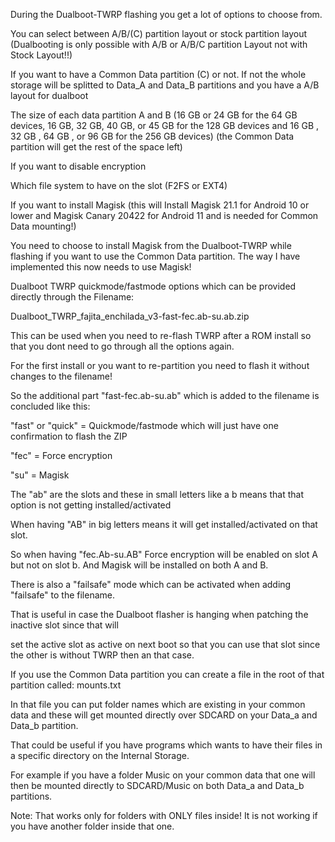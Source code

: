 
During the Dualboot-TWRP flashing you get a lot of options to choose from. 

You can select between A/B/(C) partition layout or stock partition layout (Dualbooting is only possible with A/B or A/B/C partition Layout not with Stock Layout!!)

If you want to have a Common Data partition (C) or not. If not the whole storage will be splitted to Data_A and Data_B partitions and you have a A/B layout for dualboot

The size of each data partition A and B (16 GB or 24 GB for the 64 GB devices, 16 GB, 32 GB, 40 GB, or 45 GB for the 128 GB devices and  16 GB , 32 GB , 64 GB , or 96 GB for the 256 GB devices) 
(the Common Data partition will get the rest of the space left)

If you want to disable encryption

Which file system to have on the slot (F2FS or EXT4)

If you want to install Magisk (this will Install Magisk 21.1 for Android 10 or lower and Magisk Canary 20422 for Android 11 and is needed for Common Data mounting!)

You need to choose to install Magisk from the Dualboot-TWRP while flashing if you want to use the Common Data partition. The way I have implemented this now needs to use Magisk!


Dualboot TWRP quickmode/fastmode options which can be provided directly through the Filename:

Dualboot_TWRP_fajita_enchilada_v3-fast-fec.ab-su.ab.zip


This can be used when you need to re-flash TWRP after a ROM install so that you dont need to go through all the options again.

For the first install or you want to re-partition you need to flash it without changes to the filename!


So the additional part "fast-fec.ab-su.ab" which is added to the filename is concluded like this:


"fast" or "quick" = Quickmode/fastmode which will just have one confirmation to flash the ZIP

"fec" = Force encryption

"su" = Magisk


The "ab" are the slots and these in small letters like a b means that that option is not getting installed/activated

When having "AB" in big letters means it will get installed/activated on that slot.


So when having "fec.Ab-su.AB" Force encryption will be enabled on slot A but not on slot b. And Magisk will be installed on both A and B.


There is also a "failsafe" mode which can be activated when adding "failsafe" to the filename.

That is useful in case the Dualboot flasher is hanging when patching the inactive slot since that will

set the active slot as active on next boot so that you can use that slot since the other is without TWRP then an that case.


If you use the Common Data partition you can create a file in the root of that partition called: mounts.txt

In that file you can put folder names which are existing in your common data and these will get mounted directly over SDCARD on your Data_a and Data_b partition.

That could be useful if you have programs which wants to have their files in a specific directory on the Internal Storage.

For example if you have a folder Music on your common data that one will then be mounted directly to SDCARD/Music on both Data_a and Data_b partitions.

Note: That works only for folders with ONLY files inside! It is not working if you have another folder inside that one.